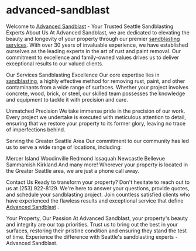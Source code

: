 # advanced-sandblast
Welcome to <a href="https://www.advancesandblast.com/">Advanced Sandblast</a> - Your Trusted Seattle Sandblasting Experts
About Us
At Advanced Sandblast, we are dedicated to elevating the beauty and longevity of your property through our premier <a href="https://goo.gl/maps/LhPydTGk7D1vxhLu7">sandblasting services</a>. With over 30 years of invaluable experience, we have established ourselves as the leading experts in the art of rust and paint removal. Our commitment to excellence and family-owned values drives us to deliver exceptional results to our valued clients.

Our Services
Sandblasting Excellence
Our core expertise lies in <a href="https://sites.google.com/view/advancesandblasting-seattlepor/home">sandblasting</a>, a highly effective method for removing rust, paint, and other contaminants from a wide range of surfaces. Whether your project involves concrete, wood, brick, or steel, our skilled team possesses the knowledge and equipment to tackle it with precision and care.

Unmatched Precision
We take immense pride in the precision of our work. Every project we undertake is executed with meticulous attention to detail, ensuring that we restore your property to its former glory, leaving no trace of imperfections behind.

Serving the Greater Seattle Area
Our commitment to our community has led us to serve a wide range of locations, including:

Mercer Island
Woodinville
Redmond
Issaquah
Newcastle
Bellevue
Sammamish
Kirkland
And many more! Wherever your property is located in the Greater Seattle area, we are just a phone call away.

Contact Us
Ready to transform your property? Don't hesitate to reach out to us at (253) 922-8129. We're here to answer your questions, provide quotes, and schedule your sandblasting project. Join countless satisfied clients who have experienced the flawless results and exceptional service that define <a href="https://goo.gl/maps/LhPydTGk7D1vxhLu7">Advanced Sandblast</a>
.

Your Property, Our Passion
At Advanced Sandblast, your property's beauty and integrity are our top priorities. Trust us to bring out the best in your surfaces, restoring their pristine condition and ensuring they stand the test of time. Experience the difference with Seattle's sandblasting experts - Advanced Sandblast.